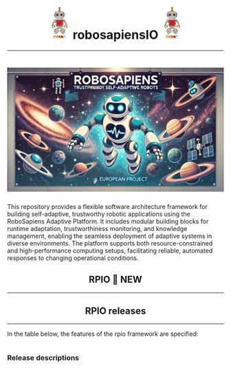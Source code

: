 



# <div align="center">![output-onlinepngtools.png](rpio%2Fassets%2Foutput-onlinepngtools.png)      robosapiensIO       ![output-onlinepngtools.png](rpio%2Fassets%2Foutput-onlinepngtools.png)</div>

---

# <div align="center">![](rpio%2Fassets%2FroboSAPIENS_banner_space_theme.png)</div>

This repository provides a flexible software architecture framework for building self-adaptive, trustworthy robotic applications using the RoboSapiens Adaptive Platform. It includes modular building blocks for runtime adaptation, trustworthiness monitoring, and knowledge management, enabling the seamless deployment of adaptive systems in diverse environments. The platform supports both resource-constrained and high-performance computing setups, facilitating reliable, automated responses to changing operational conditions. 


## <div align="center">RPIO 🚀 NEW</div>

---


    

## <div align="center">RPIO releases</div>

---
In the table below, the features of the rpio framework are specified:

```{include} FEATURES.rst
```

### Release descriptions

```{include} HISTORY.md
```
